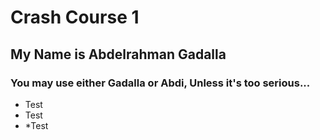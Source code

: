 # Crash Course 1
## My Name is Abdelrahman Gadalla
### You may use either Gadalla or Abdi, Unless it's too serious...
* Test
* Test
* *Test

